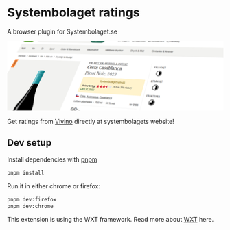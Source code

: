 # Systembolaget ratings

A browser plugin for Systembolaget.se

![screenshot](header.jpg)

Get ratings from [Vivino](https://www.vivino.com/) directly at systembolagets website!

## Dev setup

Install dependencies with [pnpm](https://pnpm.io/)

```sh
pnpm install
```

Run it in either chrome or firefox:

```sh
pnpm dev:firefox
pnpm dev:chrome
```

This extension is using the WXT framework. Read more about [WXT](https://wxt.dev/guide/essentials/project-structure) here.
